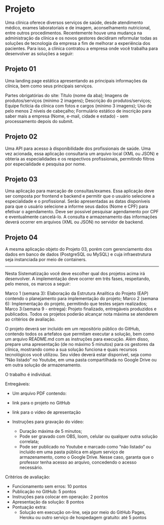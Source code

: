 # Projeto
Uma clínica oferece diversos serviços de saúde, desde atendimento médico, exames laboratoriais e de imagem, aconselhamento nutricional, entre outros procedimentos. Recentemente houve uma mudança na administração da clínica e os novos gestores decidiram reformular todas as soluções de tecnologia da empresa a fim de melhorar a experiência dos pacientes. Para isso, a clínica contratou a empresa onde você trabalha para desenvolver as soluções a seguir:

## **Projeto 01**
Uma landing page estática apresentando as principais informações da clínica, bem como seus principais serviços.

Partes obrigatórias do site:
Título (nome da aba);
Imagens de produtos/serviços (mínimo 2 imagens);
Descrição do produtos/serviços;
Equipe fictícia da clínica com fotos e cargos (mínimo 3 imagens);
Uso de pelo menos 2 níveis de cabeçalho;
Formulário estático de inscrição para saber mais a empresa (Nome, e-mail, cidade e estado) - sem processamento depois do submit.

## **Projeto 02**
Uma API para acesso à disponibilidade dos profissionais de saúde. Uma vez acionada, essa aplicação consultaria um arquivo local (XML ou JSON) e obteria as especialidades e os respectivos profissionais, permitindo filtros por especialidade e pesquisa por nome.

## **Projeto 03**
Uma aplicação para marcação de consultas/exames. Essa aplicação deve ser composta por frontend e backend e permitir que o usuário selecione a especialidade e o profissional. Serão apresentadas as datas disponíveis para que o usuário selecione a informe seus dados (Nome e CPF) para efetivar o agendamento. Deve ser possível pesquisar agendamento por CPF e eventualmente cancelá-lo. A consulta e armazenamento das informações deverá ocorrer em arquivos (XML ou JSON) no servidor de backend. 

## **Projeto 04**
A mesma aplicação objeto do Projeto 03, porém com gerenciamento dos dados em banco de dados (PostgreSQL ou MySQL) e cuja infraestrutura seja instanciada por meio de containers.

---

Nesta Sistematização você deve escolher qual dos projetos acima irá desenvolver. A implementação deve ocorrer em três fases, respeitando, pelo menos, os marcos a seguir:

Marco 1 (semana 3): Elaboração da Estrutura Analítica do Projeto (EAP) contendo o planejamento para implementação do projeto;
Marco 2 (semana 6): Implementação do projeto, permitindo que testes sejam realizados;
Marco 3:(semana 9 - entrega): Projeto finalizado, entregáveis produzidos e publicados.
Todos os projetos poderão alcançar nota máxima se atenderem ao critérios de avaliação.

O projeto deverá ser incluído em um repositório público do GitHub, contendo todos os artefatos que permitam executar a solução, bem como um arquivo README.md com as instruções para execução. Além disso, prepare uma apresentação (de no máximo 5 minutos) para os gestores da clínica, mostrando como a sua solução funciona e quais recursos tecnológicos você utilizou. Seu vídeo deverá estar disponível, seja como “Não listado” no Youtube, em uma pasta compartilhada no Google Drive ou em outra solução de armazenamento.

O trabalho é individual.

Entregáveis:

- Um arquivo PDF contendo:  
- link para o projeto no GitHub  
- link para o vídeo de apresentação  
- Instruções para gravação do vídeo:  

    - Duração máxima de 5 minutos;  
    - Pode ser gravado com OBS, loom, celular ou qualquer outra solução correlata;  
    - Pode ser publicado no Youtube e marcado como “não listado” ou incluído em uma pasta pública em algum serviço de armazenamento, como o Google Drive. Nesse caso, garanta que o professor tenha acesso ao arquivo, concedendo o acesso necessário.  

Critérios de avaliação:

- Funcionamento sem erros: 10 pontos  
- Publicação no GitHub: 5 pontos  
- Instruções para colocar em operação: 2 pontos  
- Apresentação da solução:  8 pontos  
- Pontuação extra:  
    - Solução em execução on-line, seja por meio do GitHub Pages, Heroku ou outro serviço de hospedagem gratuito: até 5 pontos